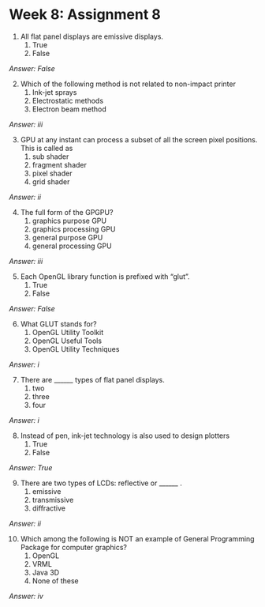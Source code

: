 # Week 8: Assignment 8

1. All flat panel displays are emissive displays.
	1. True
	2. False

*Answer: False*

2. Which of the following method is not related to non-impact printer
	1. Ink-jet sprays
	2. Electrostatic methods
	3. Electron beam method

*Answer: iii*

3. GPU at any instant can process a subset of all the screen pixel positions. This is called as
	1. sub shader
	2. fragment shader
	3. pixel shader
	4. grid shader

*Answer: ii*

4. The full form of the GPGPU?
	1. graphics purpose GPU
	2. graphics processing GPU
	3. general purpose GPU
	4. general processing GPU

*Answer: iii*

5. Each OpenGL library function is prefixed with “glut”.
	1. True
	2. False

*Answer: False*

6. What GLUT stands for?
	1. OpenGL Utility Toolkit
	2. OpenGL Useful Tools
	3. OpenGL Utility Techniques

*Answer: i*

7. There are ______ types of flat panel displays.
	1. two
	2. three
	3. four

*Answer: i*

8. Instead of pen, ink-jet technology is also used to design plotters
	1. True
	2. False

*Answer: True*

9. There are two types of LCDs: reflective or ______ .
	1. emissive
	2. transmissive
	3. diffractive

*Answer: ii*

10. Which among the following is NOT an example of General Programming Package for computer graphics?
	1. OpenGL
	2. VRML
	3. Java 3D
	4. None of these

*Answer: iv*

